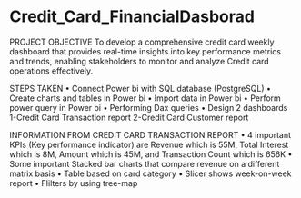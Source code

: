 # Credit_Card_FinancialDasborad
PROJECT OBJECTIVE 
 To develop a comprehensive credit card weekly dashboard that provides real-time insights into key performance metrics and trends, enabling stakeholders to monitor and analyze Credit card operations effectively.

STEPS TAKEN
•	Connect Power bi with SQL database (PostgreSQL)
•	Create charts and tables in Power bi
•	Import data in Power bi
•	Perform power query in Power bi
•	Performing Dax queries
•	Design 2 dashboards 
1-Credit Card Transaction report
2-Credit Card Customer report

 INFORMATION FROM CREDIT CARD TRANSACTION REPORT
•	 4 important KPIs (Key performance indicator) are Revenue which is 55M, Total Interest which is 8M, Amount which is 45M, and Transaction Count which is 656K
•	Some important Stacked bar charts that compare revenue on a different matrix basis
•	Table based on card category
•	Slicer shows week-on-week report
•	FIilters by using tree-map
